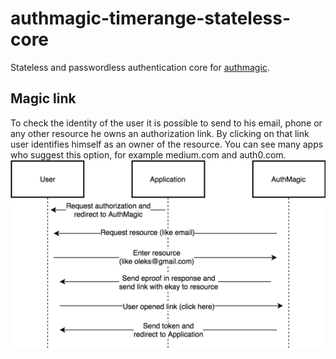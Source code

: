 authmagic-timerange-stateless-core
========================
Stateless and passwordless authentication core for <a href="https://github.com/authmagic/authmagic">authmagic</a>.

Magic link
-----------
To check the identity of the user it is possible to send to his email, phone or any other resource he owns an authorization link. By clicking on that link user identifies himself as an owner of the resource. You can see many apps who suggest this option, for example medium.com and auth0.com.
<img src="https://github.com/authmagic/authmagic/blob/master/docs/images/authmagic-timerange-stateless-core.png?raw=true"/>
